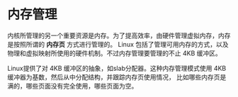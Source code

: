 # 内存管理
内核所管理的另一个重要资源是内存。为了提高效率，由硬件管理虚拟内存，内存是按照所谓的 **内存页** 方式进行管理的。
Linux 包括了管理可用内存的方式，以及物理和虚拟映射所使用的硬件机制。不过内存管理要管理的不止 4KB 缓冲区。

Linux提供了对 4KB 缓冲区的抽象，如slab分配器。这种内存管理模式使用 4KB 缓冲器为基数，然后从中分配结构，并跟踪内存页使用情况，
比如哪些内存页是满的，哪些页面没有完全使用，哪些页面为空。

